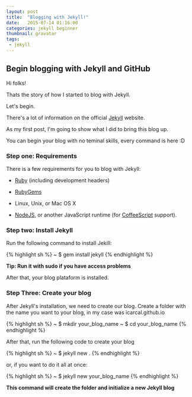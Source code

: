 ```yaml
---
layout: post
title:  "Blogging with Jekyll!"
date:   2015-07-14 01:16:00
categories: jekyll beginner
thumbnail: gravatar
tags:
 - jekyll
---
```


## Begin blogging with Jekyll and GitHub

Hi folks!

Thats the story of how I started to blog with Jekyll.

Let's begin.

There's a lot of information on the official [Jekyll] website.

As my first post, I'm going to show what I did to bring this blog up.

You can begin your blog with no teminal skills, every command is here :D

### Step one: Requirements

There is a few requirements for you to blog with Jekyll:
 
 - [Ruby] (including development headers)

 - [RubyGems]
 
 - Linux, Unix, or Mac OS X
 
 - [NodeJS], or another JavaScript runtime (for [CoffeeScript] support).

### Step two: Install Jekyll

Run the following command to install Jekill:

{% highlight sh %}
~ $ gem install jekyll
{% endhighlight %}

**Tip: Run it with sudo if you have access problems**

After that, your blog plataform is installed.

### Step Three: Create your blog

After Jekyll's installation, we need to create our blog.
Create a folder with the name you want to your blog, in my case was icarcal.github.io

{% highlight sh %}
~ $ mkdir your_blog_name
~ $ cd your_blog_name
{% endhighlight %}

After that, run the following code to create your blog

{% highlight sh %}
~ $ jekyll new .
{% endhighlight %}

or, if you want to do it all at once:


{% highlight sh %}
~ $ jekyll new your_blog_name
{% endhighlight %}

**This command will create the folder and initialize a new Jekyll blog**




[Jekyll]: http://jekyllrb.com/
[Ruby]: https://www.ruby-lang.org/en/downloads/
[Rubygems]: https://rubygems.org/pages/download
[NodeJS]: https://nodejs.org/
[CoffeeScript]: http://coffeescript.org/